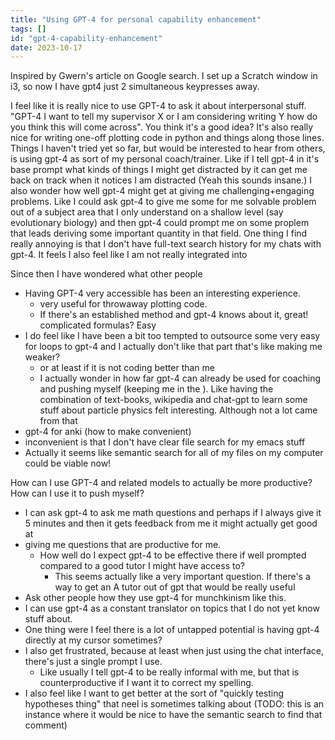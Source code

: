 ```yaml
---
title: "Using GPT-4 for personal capability enhancement"
tags: []
id: "gpt-4-capability-enhancement"
date: 2023-10-17
---
```





Inspired by Gwern's article on Google search. I set up a Scratch window
in i3, so now I have gpt4 just 2 simultaneous keypresses away.

I feel like it is really nice to use GPT-4 to ask it about interpersonal
stuff. "GPT-4 I want to tell my supervisor X or I am considering
writing Y how do you think this will come across". You think it's a
good idea? It's also really nice for writing one-off plotting code in
python and things along those lines. Things I haven't tried yet so far,
but would be interested to hear from others, is using gpt-4 as sort of
my personal coach/trainer. Like if I tell gpt-4 in it's base prompt
what kinds of things I might get distracted by it can get me back on
track when it notices I am distracted (Yeah this sounds insane.) I also
wonder how well gpt-4 might get at giving me challenging+engaging
problems. Like I could ask gpt-4 to give me some for me solvable problem
out of a subject area that I only understand on a shallow level (say
evolutionary biology) and then gpt-4 could prompt me on some proplem
that leads deriving some important quantity in that field. One thing I
find really annoying is that I don't have full-text search history for
my chats with gpt-4. It feels I also feel like I am not really
integrated into

Since then I have wondered what other people

-   Having GPT-4 very accessible has been an interesting experience.
    -   very useful for throwaway plotting code.
    -   If there's an established method and gpt-4 knows about it,
        great! complicated formulas? Easy
-   I do feel like I have been a bit too tempted to outsource some very
    easy for loops to gpt-4 and I actually don't like that part that's
    like making me weaker?
    -   or at least if it is not coding better than me
    -   I actually wonder in how far gpt-4 can already be used for
        coaching and pushing myself (keeping me in the ). Like having
        the combination of text-books, wikipedia and chat-gpt to learn
        some stuff about particle physics felt interesting. Although not
        a lot came from that
-   gpt-4 for anki (how to make convenient)
-   inconvenient is that I don't have clear file search for my emacs
    stuff
-   Actually it seems like semantic search for all of my files on my
    computer could be viable now!

How can I use GPT-4 and related models to actually be more productive?
How can I use it to push myself?

-   I can ask gpt-4 to ask me math questions and perhaps if I always
    give it 5 minutes and then it gets feedback from me it might
    actually get good at
-   giving me questions that are productive for me.
    -   How well do I expect gpt-4 to be effective there if well
        prompted compared to a good tutor I might have access to?
        -   This seems actually like a very important question. If
            there's a way to get an A tutor out of gpt that would be
            really useful
-   Ask other people how they use gpt-4 for munchkinism like this.
-   I can use gpt-4 as a constant translator on topics that I do not yet
    know stuff about.
-   One thing were I feel there is a lot of untapped potential is having
    gpt-4 directly at my cursor sometimes?
-   I also get frustrated, because at least when just using the chat
    interface, there's just a single prompt I use.
    -   Like usually I tell gpt-4 to be really informal with me, but
        that is counterproductive if I want it to correct my spelling.
-   I also feel like I want to get better at the sort of "quickly
    testing hypotheses thing" that neel is sometimes talking about
    (TODO: this is an instance where it would be nice to have the
    semantic search to find that comment)
